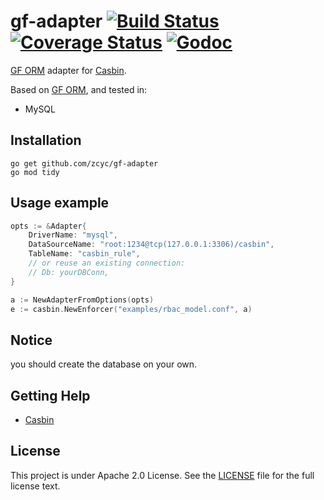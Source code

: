 gf-adapter [![Build Status](https://travis-ci.org/zcyc/gf-adapter.svg?branch=master)](https://travis-ci.org/zcyc/gf-adapter) [![Coverage Status](https://coveralls.io/repos/github/zcyc/gf-adapter/badge.svg?branch=master)](https://coveralls.io/github/zcyc/gf-adapter?branch=master) [![Godoc](https://godoc.org/github.com/zcyc/gf-adapter?status.svg)](https://godoc.org/github.com/zcyc/gf-adapter)
====

[GF ORM](https://github.com/gogf/gf) adapter for [Casbin](https://github.com/casbin/casbin). 

Based on [GF ORM](https://github.com/gogf/gf), and tested in:
- MySQL

## Installation

    go get github.com/zcyc/gf-adapter
    go mod tidy

## Usage example

```go
opts := &Adapter{
    DriverName: "mysql",
    DataSourceName: "root:1234@tcp(127.0.0.1:3306)/casbin",
    TableName: "casbin_rule",
    // or reuse an existing connection:
    // Db: yourDBConn,
}

a := NewAdapterFromOptions(opts)
e := casbin.NewEnforcer("examples/rbac_model.conf", a)
```

## Notice
you should create the database on your own.

## Getting Help

- [Casbin](https://github.com/casbin/casbin)

## License

This project is under Apache 2.0 License. See the [LICENSE](LICENSE) file for the full license text.
